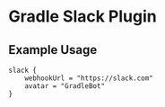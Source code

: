 # Gradle Slack Plugin


## Example Usage
```
slack {
    webhookUrl = "https://slack.com"
    avatar = "GradleBot"
}

```